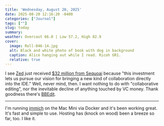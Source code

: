```yaml
---
title: 'Wednesday, August 20, 2025'
date: 2025-08-20 12:16:20 -0400
categories: ["Journal"]
tags: [""]
slug: today
summary: 
weather: Overcast 66.0 | Low 57.2, High 82.9
cover: 
  image: Roll-046-14.jpg
  alt: Black and white photo of book with dog in background
  caption: Alice hanging out while I read. Ricoh GR1.
  relative: true
---
```


I see [Zed](https://zed.dev/) just received [$32 million from Sequoai](https://zed.dev/blog/sequoia-backs-zed) because "this investment lets us pursue our vision for bringing a new kind of collaboration directly into the IDE." Well, never mind, then. I want nothing to do with "collaborative editing", nor the inevitable decline of anything touched by VC money. Thank goodness there's [BBEdit](https://www.barebones.com/products/bbedit/).

----

I'm running [immich](https://immich.app) on the Mac Mini via Docker and it's been working great. It's fast and simple to use. Hosting has (knock on wood) been a breeze so far, too. I like it.

